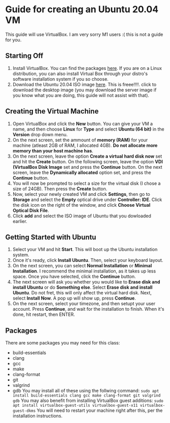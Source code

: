 # Guide for creating an Ubuntu 20.04 VM
This guide will use VirtualBox. I am very sorry M1 users :( this is not a guide for you.

## Starting Off
1. Install VirtualBox. You can find the packages [here](https://www.virtualbox.org/wiki/Downloads). If you are on a Linux distribution, you can also install Virtual Box through your distro's software installation system if you so choose.
2. Download the Ubuntu 20.04 ISO image [here](https://ubuntu.com/download/desktop). This is freee!!!!. click to download the desktop image (you may download the server image if you know what you are doing, this guide will not assist with that).

## Creating the Virtual Machine
1. Open VirtualBox and click the **New** button. You can give your VM a name, and then choose **Linux** for **Type** and select **Ubuntu (64 bit)** in the **Version** drop down menu.
2. On the next screen, set the ammount of **memory (RAM)** for your machine (atleast 2GB of RAM, I allocated 4GB). **Do not allocate more memory than your host machine has**.
3. On the next screen, leave the option **Create a virtual hard disk now** set and hit the **Create** button. On the following screen, leave the option **VDI (VirtualBox Disk Image** set and press the **Continue** button. On the next screen, leave the **Dynamically allocated** option set, and press the **Continue** button.
4. You will now be prompted to select a size for the virtual disk (I chose a size of 24GB). Then press the **Create** button.
5. Now, select your newly created VM and click **Settings**, then go to **Storage** and select the **Empty** optical drive under **Controller: IDE**. Click the disk icon on the right of the window, and click **Choose Virtual Optical Disk File**.
6. Click **add** and select the ISO image of Ubuntu that you dowloaded earlier.

## Getting Started with Ubuntu
1. Select your VM and hit **Start**. This will boot up the Ubuntu installation system.
2. Once it's ready, click **Install Ubuntu**. Then, select your keyboard layout.
3. On the next screen, you can select **Normal Installation** or **Minimal Installation**. I recommend the minimal installation, as it takes up less space. Once you have selected, click the **Continue** button.
4. The next screen will ask you whether you would like to **Erase disk and install Ubuntu** or do **Something else**. Select **Erase disk and install Ubuntu**. Do not fret, this will only affect the virtual hard disk. Next, select **Install Now**. A pop up will show up, press **Continue**.
5. On the next screen, select your timezone, and then setupt your user account. Press **Continue**, and wait for the installation to finish. When it's done, hit restart, then ENTER.

## Packages
There are some packages you may need for this class:
* build-essentials
* clang
* gcc
* make
* clang-format
* git
* valgrind
* gdb
You may install all of these using the follwing command:
`sudo apt install build-essentials clang gcc make clang-format git valgrind gdb`
You may also benefit from installing VirtualBox guest additions:
`sudo apt install virtualbox-guest-utils virtualbox-guest-x11 virtualbox-guest-dkms`
You will need to restart your machine right after this, per the installation instructions.

